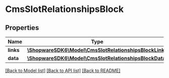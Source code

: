 # CmsSlotRelationshipsBlock

## Properties
Name | Type | Description | Notes
------------ | ------------- | ------------- | -------------
**links** | [**\ShopwareSDK6\Model\CmsSlotRelationshipsBlockLinks**](CmsSlotRelationshipsBlockLinks.md) |  | [optional] 
**data** | [**\ShopwareSDK6\Model\CmsSlotRelationshipsBlockData**](CmsSlotRelationshipsBlockData.md) |  | [optional] 

[[Back to Model list]](../../README.md#documentation-for-models) [[Back to API list]](../../README.md#documentation-for-api-endpoints) [[Back to README]](../../README.md)

